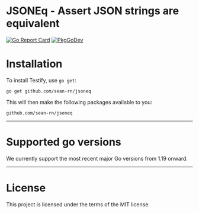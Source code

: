 JSONEq - Assert JSON strings are equivalent
================================

[![Go Report Card](https://goreportcard.com/badge/github.com/sean-rn/jsoneq)](https://goreportcard.com/report/github.com/sean-rn/jsoneq)
[![PkgGoDev](https://pkg.go.dev/badge/github.com/sean-rn/jsoneq)](https://pkg.go.dev/github.com/sean-rn/jsoneq)

Installation
============

To install Testify, use `go get`:

    go get github.com/sean-rn/jsoneq

This will then make the following packages available to you:

    github.com/sean-rn/jsoneq

------

Supported go versions
==================

We currently support the most recent major Go versions from 1.19 onward.

------

License
=======

This project is licensed under the terms of the MIT license.